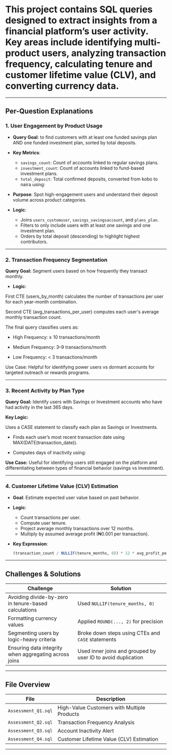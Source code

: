 # This project contains SQL queries designed to extract insights from a financial platform’s user activity. Key areas include identifying multi-product users, analyzing transaction frequency, calculating tenure and customer lifetime value (CLV), and converting currency data.

---
##  Per-Question Explanations

### 1. **User Engagement by Product Usage**
- **Query Goal**:  to find customers with at least one funded savings plan AND one funded investment plan, sorted by total deposits.
- **Key Metrics**:
  - `savings_count`: Count of accounts linked to regular savings plans.
  - `investment_count`: Count of accounts linked to fund-based investment plans.
  - `total_deposit`: Total confirmed deposits, converted from kobo to naira using:

  
- **Purpose**: Spot high-engagement users and understand their deposit volume across product categories.
- **Logic**:
  - Joins `users_customuser`, `savings_savingsaccount`, and `plans_plan`.
  - Filters to only include users with at least one savings and one investment plan.
  - Orders by total deposit (descending) to highlight highest contributors.
---

### 2. **Transaction Frequency Segmentation**
**Query Goal:** Segment users based on how frequently they transact monthly.

- **Logic**:

First CTE (users_by_month) calculates the number of transactions per user for each year-month combination.

Second CTE (avg_transactions_per_user) computes each user's average monthly transaction count.

The final query classifies users as:

- High Frequency: ≥ 10 transactions/month

- Medium Frequency: 3–9 transactions/month

- Low Frequency: < 3 transactions/month

Use Case: Helpful for identifying power users vs dormant accounts for targeted outreach or rewards programs.

---

### 3. **Recent Activity by Plan Type**


**Query Goal:** Identify users with Savings or Investment accounts who have had activity in the last 365 days.

**Key Logic:**

Uses a CASE statement to classify each plan as Savings or Investments.

- Finds each user’s most recent transaction date using MAX(DATE(transaction_date)).

- Computes days of inactivity using:

**Use Case:** Useful for identifying users still engaged on the platform and differentiating between types of financial behavior (savings vs investment).

---

### 4. **Customer Lifetime Value (CLV) Estimation**

* **Goal**: Estimate expected user value based on past behavior.
* **Logic**:

  * Count transactions per user.
  * Compute user tenure.
  * Project average monthly transactions over 12 months.
  * Multiply by assumed average profit (₦0.001 per transaction).
* **Key Expression**:

  ```sql
  (transaction_count / NULLIF(tenure_months, 0)) * 12 * avg_profit_per_transaction
  ```


---

##  Challenges & Solutions

| Challenge                                             | Solution                                                     |
| ----------------------------------------------------- | ------------------------------------------------------------ |
| Avoiding divide-by-zero in tenure-based calculations  | Used `NULLIF(tenure_months, 0)`                              |
| Formatting currency values                            | Applied `ROUND(..., 2)` for precision                        |
| Segmenting users by logic-heavy criteria              | Broke down steps using CTEs and `CASE` statements            |
| Ensuring data integrity when aggregating across joins | Used inner joins and grouped by user ID to avoid duplication |

---

## File Overview

| File                                     | Description                                                           |
| ---------------------------------------- | --------------------------------------------------------------------- |
| `Assessment_Q1.sql`                      | High-Value Customers with Multiple Products                           |
| `Assessment_Q2.sql`                      | Transaction Frequency Analysis                                        |
| `Assessment_Q3.sql`                      | Account Inactivity Alert                                              |
| `Assessment_Q4.sql`                      | Customer Lifetime Value (CLV) Estimation                                     |

---
